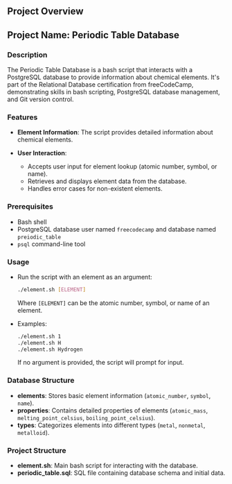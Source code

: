 ## Project Overview

## Project Name: Periodic Table Database

### Description

The Periodic Table Database is a bash script that interacts with a PostgreSQL database to provide information about chemical elements. It's part of the Relational Database certification from freeCodeCamp, demonstrating skills in bash scripting, PostgreSQL database management, and Git version control.

### Features

- **Element Information**: The script provides detailed information about chemical elements.

- **User Interaction**:
  - Accepts user input for element lookup (atomic number, symbol, or name).
  - Retrieves and displays element data from the database.
  - Handles error cases for non-existent elements.

### Prerequisites

- Bash shell
- PostgreSQL database user named `freecodecamp` and database named `preiodic_table`
- `psql` command-line tool


### Usage

- Run the script with an element as an argument:

    ```bash
    ./element.sh [ELEMENT]
    ```

    Where `[ELEMENT]` can be the atomic number, symbol, or name of an element.

- Examples:

    ```bash
    ./element.sh 1
    ./element.sh H
    ./element.sh Hydrogen
    ```

    If no argument is provided, the script will prompt for input.

### Database Structure

- **elements**: Stores basic element information (`atomic_number`, `symbol`, `name`).
- **properties**: Contains detailed properties of elements (`atomic_mass`, `melting_point_celsius`, `boiling_point_celsius`).
- **types**: Categorizes elements into different types (`metal`, `nonmetal`, `metalloid`).

### Project Structure

- **element.sh**: Main bash script for interacting with the database.
- **periodic_table.sql**: SQL file containing database schema and initial data.
